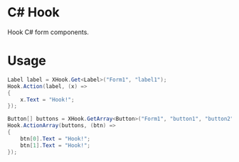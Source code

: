 # C# Hook
Hook C# form components.

# Usage
```csharp
Label label = XHook.Get<Label>("Form1", "label1");
Hook.Action(label, (x) =>
{
    x.Text = "Hook!";
});

Button[] buttons = XHook.GetArray<Button>("Form1", "button1", "button2");
Hook.ActionArray(buttons, (btn) =>
{
    btn[0].Text = "Hook!";
    btn[1].Text = "Hook!";
});
```

